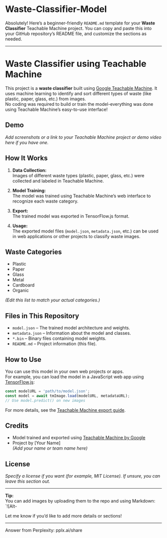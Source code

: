 # Waste-Classifier-Model
Absolutely! Here’s a beginner-friendly `README.md` template for your **Waste Classifier** Teachable Machine project. You can copy and paste this into your GitHub repository’s README file, and customize the sections as needed.

---

# Waste Classifier using Teachable Machine

This project is a **waste classifier** built using [Google Teachable Machine](https://teachablemachine.withgoogle.com/). It uses machine learning to identify and sort different types of waste (like plastic, paper, glass, etc.) from images.  
No coding was required to build or train the model-everything was done using Teachable Machine’s easy-to-use interface!

## Demo

*Add screenshots or a link to your Teachable Machine project or demo video here if you have one.*

## How It Works

1. **Data Collection:**  
   Images of different waste types (plastic, paper, glass, etc.) were collected and labeled in Teachable Machine.

2. **Model Training:**  
   The model was trained using Teachable Machine’s web interface to recognize each waste category.

3. **Export:**  
   The trained model was exported in TensorFlow.js format.

4. **Usage:**  
   The exported model files (`model.json`, `metadata.json`, etc.) can be used in web applications or other projects to classify waste images.

## Waste Categories

- Plastic
- Paper
- Glass
- Metal
- Cardboard
- Organic

*(Edit this list to match your actual categories.)*

## Files in This Repository

- `model.json` – The trained model architecture and weights.
- `metadata.json` – Information about the model and classes.
- `*.bin` – Binary files containing model weights.
- `README.md` – Project information (this file).

## How to Use

You can use this model in your own web projects or apps.  
For example, you can load the model in a JavaScript web app using [TensorFlow.js](https://www.tensorflow.org/js):

```js
const modelURL = 'path/to/model.json';
const model = await tmImage.load(modelURL, metadataURL);
// Use model.predict() on new images
```

For more details, see the [Teachable Machine export guide](https://teachablemachine.withgoogle.com/export).

## Credits

- Model trained and exported using [Teachable Machine by Google](https://teachablemachine.withgoogle.com/)
- Project by [Your Name]  
  *(Add your name or team name here)*

## License

*Specify a license if you want (for example, MIT License). If unsure, you can leave this section out.*

---

**Tip:**  
You can add images by uploading them to the repo and using Markdown:  
`![Alt-

Let me know if you’d like to add more details or sections!

---
Answer from Perplexity: pplx.ai/share
